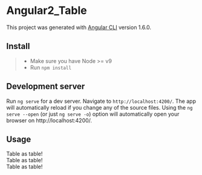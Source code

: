 # Angular2_Table

This project was generated with [Angular CLI](https://github.com/angular/angular-cli) version 1.6.0.

## Install
> * Make sure you have Node >= v9
> * Run ` npm install `

## Development server

Run `ng serve` for a dev server. Navigate to `http://localhost:4200/`. The app will automatically reload if you change any of the source files.
Using the `ng serve --open` (or just `ng serve -o`) option will automatically open your browser on http://localhost:4200/.

## Usage

Table as table! <br>
Table as table! <br>
Table as table! <br>
